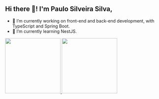 ## Hi there 👋! I'm Paulo Silveira Silva,

- 🔭 I’m currently working on front-end and back-end development, with TypeScript and Spring Boot.
- 🌱 I’m currently learning NestJS.

<div>
  <a href="https://github.com/Paulo-ss" />
  <img height="180em" src="https://github-readme-stats.vercel.app/api?username=Paulo-ss&theme=dark&show_icons=true" />
  <img height="180em" src="https://github-readme-stats.vercel.app/api/top-langs/?username=Paulo-ss&layout=compact&theme=dark" />
</div>
